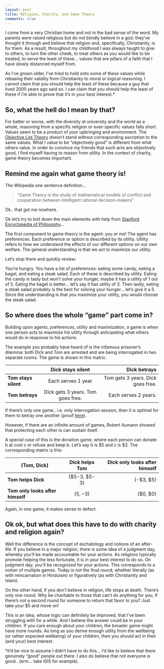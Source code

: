 ```yaml
---
layout: post
title: Religion, Charity, and Game Theory
comments: true
---
```


I come from a very Christian home and not in the bad sense of the word. My parents were raised religious but do not blindly believe in a god; they’ve thought it through and believe that religion and, specifically, Christianity, is for them.  As a result, throughout my childhood I was always taught to give to others, to turn the other cheek, to treat others as you would like to be treated, to serve the least of these… values that are pillars of a faith that I have slowly distanced myself from. 

As I’ve grown older, I’ve tried to hold onto some of these values while rebasing their validity from Christianity to moral or logical reasoning. I cannot claim that you should help the least of these because a guy that lived 2000 years ago said so.  I can claim that you should help the least of these if I’m able to prove that it’s in your best interest.*

<!--more-->

## So, what the hell do I mean by that? ##

For better or worse, with the diversity at university and the world as a whole, reasoning from a specific religion or even specific values falls short.  Values seem to be a product of your upbringing and environment. The [Objective List Theory](http://plato.stanford.edu/entries/well-being/#ObjLisThe) doesn’t stand without corresponding ascription to the same values. What I value to be “objectively good” is different from what others value. In order to convince my friends that such acts are objectively good, I find myself having to reason from utility. In the context of charity, game theory becomes important.

## Remind me again what game theory is! ##

The Wikipedia one sentence definition…

>“Game Theory is the study of mathematical models of conflict and cooperation between intelligent rational decision-makers”

Ok.. that got me nowhere.

Ok let’s try to boil down the main elements with help from [Stanford Encyclopedia of Philosophy](http://plato.stanford.edu/entries/game-theory/)…

The first component to game theory is the agent: you or me! The agent has preferences. Each preference or option is described by its utility. Utility refers to how we understand the effects of our different options on our own welfare.  The general understanding is that we act to maximize our utility. 

Let’s stop there and quickly review:

You’re hungry. You have a list of preferences: eating some candy, eating a bagel, and eating a steak salad. Each of these is described by utility. Eating the candy is tasty but won’t solve your hunger, maybe it has a utility of 1 out of 5. Eating the bagel is better… let’s say it has utility of 3. Then lastly, eating a steak salad probably is the best for solving your hunger… let’s give it a 5. Since the understanding is that you maximize your utility, you would choose the steak salad.

## So where does the whole “game” part come in? ##

Building upon agents, preferences, utility and maximization, a game is when one person acts to maximize his utility through anticipating what others would do in response to his actions. 

The example you probably have heard of is the infamous prisoner’s dilemma: both Dick and Tom are arrested and are being interrogated in two separate rooms. The game is shown in this matrix.

|                      | **Dick stays silent** | **Dick betrays** |
| -------------------- |:---------------------------------:|----------------------------------:|
| **Tom stays silent** | Each serves 1 year                | Tom gets 3 years. Dick goes free. | 
| **Tom betrays**     | Dick gets 3 years. Tom goes free. | Each serves 2 years.              |


If there’s only one game.. i.e. only interrogation session, then it is optimal for them to betray one another (proof [here](https://en.wikipedia.org/wiki/Prisoner%27s_dilemma#Generalized_form)).

However, if there are an infinite amount of games, Robert Aumann showed that protecting each other is can sustain itself.

A special case of this is the donation game, where each person can donate b at cost c or refuse and keep b. Let’s say b is $5 and c is $3. The corresponding matrix is this:

|           (Tom, Dick)                 | **Dick helps Tom**   | **Dick only looks after himself** |
| ------------------------------------- |:--------------------:|----------------------------------:|
| **Tom helps Dick**                   | ($5-3, $5-3)         | (-$3, $5)                         |
| **Tom only looks after himself**     | ($5, -$3)            | ($0, $0)                          |

Again, in one game, it makes sense to defect.

## Ok ok, but what does this have to do with charity and religion again? ##

Well the difference is the concept of eschatology and notions of an after-life. If you believe in a major religion, there is some idea of a judgment day, whereby you’ll be made accountable for your actions. As religions typically promote helping the less fortunate, it is in your best interest to do so. On judgment day, you'll be recognized for your actions. This corresponds to a notion of multiple games. Today is not the final round, whether literally (as with reincarnation in Hinduism) or figuratively (as with Christianity and Islam).

On the other hand, if you don’t believe in religion, life stops at death. There’s only one round. Why be charitable to those that can’t do anything for you, if there’s not a second round for someone to return that favor to you? Just take your $5 and move on!

This is an idea, whose logic can definitely be improved, that I’ve been struggling with for a while. And I believe the answer could be in your children. If you care enough about your children, the broader game might have more rounds. As long as you derive enough utility from the wellbeing (or rather expected wellbeing) of your children, then you should act in their (and your) best interest.

*it’d be nice to assume I didn’t have to do this… I’d like to believe that there genuinely “good” people out there. I also do believe that not everyone is good.. (erm… take ISIS for example).